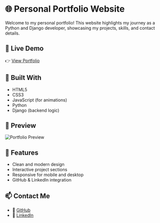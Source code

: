 # 🌐 Personal Portfolio Website

Welcome to my personal portfolio! This website highlights my journey as a Python and Django developer, showcasing my projects, skills, and contact details.

## 🔗 Live Demo

👉 [View Portfolio](https://gnanasai-portfolio.lovable.app)

## 🚀 Built With

- HTML5
- CSS3
- JavaScript (for animations)
- Python
- Django (backend logic)

## 📸 Preview

![Portfolio Preview](screenshot.png)

## 🧠 Features

- Clean and modern design
- Interactive project sections
- Responsive for mobile and desktop
- GitHub & LinkedIn integration

## 📫 Contact Me

- 🔗 [GitHub](https://github.com/GNANASAI10)
- 🔗 [LinkedIn](https://www.linkedin.com/in/gnana-sai-mamidi-/)
